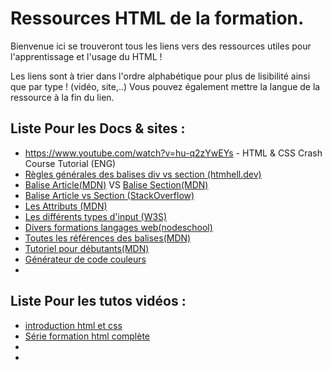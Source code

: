 # Ressources HTML de la formation.  

Bienvenue ici se trouveront tous les liens vers des ressources utiles pour l'apprentissage et l'usage du HTML !  

Les liens sont à trier dans l'ordre alphabétique pour plus de lisibilité ainsi que par type ! (vidéo, site,..)
Vous pouvez également mettre la langue de la ressource à la fin du lien.

## Liste Pour les Docs & sites :   
* https://www.youtube.com/watch?v=hu-q2zYwEYs - HTML & CSS Crash Course Tutorial (ENG)
* [Règles générales des balises div vs section (htmhell.dev)](https://www.htmhell.dev/10-section-is-no-replacement-for-div/)
* [Balise Article(MDN)](https://developer.mozilla.org/fr/docs/Web/HTML/Element/article) VS [Balise Section(MDN)](https://developer.mozilla.org/fr/docs/Web/HTML/Element/section)
* [Balise Article vs Section (StackOverflow)](https://stackoverflow.com/questions/7549561/section-vs-article-html5#:~:text=Sections%20DONT%20have%20to%20be,whole%20document%20is%20one%20article.)
* [Les Attributs (MDN)](https://developer.mozilla.org/fr/docs/Web/HTML/Attributes)
* [Les différents types d'input (W3S)](https://www.w3schools.com/html/html_form_input_types.asp)
* [Divers formations langages web(nodeschool)](https://nodeschool.io/)
* [Toutes les références des balises(MDN)](https://developer.mozilla.org/fr/docs/Web/HTML/Reference)
* [Tutoriel pour débutants(MDN)](https://developer.mozilla.org/fr/docs/Web/HTML#beginners_tutorials)
* [Générateur de code couleurs](https://htmlcolorcodes.com/fr/ressources/meilleurs-generateurs-de-palette-de-couleur/)
*
## Liste Pour les tutos vidéos :   
* [introduction html et css](https://youtu.be/hu-q2zYwEYs)
* [Série formation html complète](https://ronan-hello.fr/series/html)
*
*
